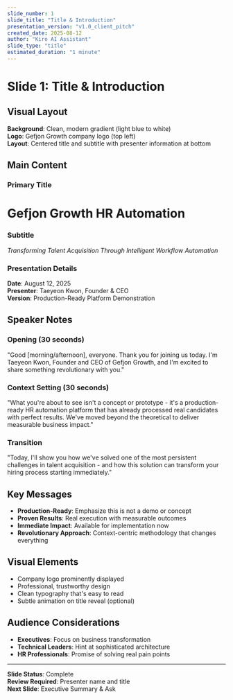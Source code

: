 ```yaml
---
slide_number: 1
slide_title: "Title & Introduction"
presentation_version: "v1.0_client_pitch"
created_date: 2025-08-12
author: "Kiro AI Assistant"
slide_type: "title"
estimated_duration: "1 minute"
---
```


# Slide 1: Title & Introduction

## Visual Layout
**Background**: Clean, modern gradient (light blue to white)  
**Logo**: Gefjon Growth company logo (top left)  
**Layout**: Centered title and subtitle with presenter information at bottom

## Main Content

### Primary Title
# **Gefjon Growth HR Automation**

### Subtitle
*Transforming Talent Acquisition Through Intelligent Workflow Automation*

### Presentation Details
**Date**: August 12, 2025  
**Presenter**: Taeyeon Kwon, Founder & CEO  
**Version**: Production-Ready Platform Demonstration

## Speaker Notes

### Opening (30 seconds)
"Good [morning/afternoon], everyone. Thank you for joining us today. I'm Taeyeon Kwon, Founder and CEO of Gefjon Growth, and I'm excited to share something revolutionary with you."

### Context Setting (30 seconds)
"What you're about to see isn't a concept or prototype - it's a production-ready HR automation platform that has already processed real candidates with perfect results. We've moved beyond the theoretical to deliver measurable business impact."

### Transition
"Today, I'll show you how we've solved one of the most persistent challenges in talent acquisition - and how this solution can transform your hiring process starting immediately."

## Key Messages
- **Production-Ready**: Emphasize this is not a demo or concept
- **Proven Results**: Real execution with measurable outcomes
- **Immediate Impact**: Available for implementation now
- **Revolutionary Approach**: Context-centric methodology that changes everything

## Visual Elements
- Company logo prominently displayed
- Professional, trustworthy design
- Clean typography that's easy to read
- Subtle animation on title reveal (optional)

## Audience Considerations
- **Executives**: Focus on business transformation
- **Technical Leaders**: Hint at sophisticated architecture
- **HR Professionals**: Promise of solving real pain points

---

**Slide Status**: Complete  
**Review Required**: Presenter name and title  
**Next Slide**: Executive Summary & Ask